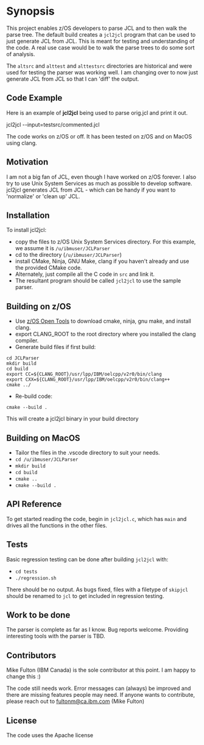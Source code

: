 # Synopsis

This project enables z/OS developers to parse JCL and to then walk the parse tree.
The default build creates a `jcl2jcl` program that can be used to just generate JCL from JCL.
This is meant for testing and understanding of the code. A real use case would be to walk the
parse trees to do some sort of analysis.

The `altsrc` and `alttest` and `alttestsrc` directories are historical and were used for testing
the parser was working well. I am changing over to now just generate JCL from JCL so that I can 'diff' 
the output.

## Code Example

Here is an example of **jcl2jcl** being used to parse orig.jcl and print it out.

jcl2jcl --input=testsrc/commented.jcl

The code works on z/OS or off. It has been tested on z/OS and on MacOS using clang.

## Motivation

I am not a big fan of JCL, even though I have worked on z/OS forever.
I also try to use Unix System Services as much as possible to develop software.
jcl2jcl generates JCL from JCL - which can be handy if you want to 'normalize' or 'clean up' JCL.

## Installation

To install jcl2jcl:

- copy the files to z/OS Unix System Services directory. For this example, we assume it is `/u/ibmuser/JCLParser`
- cd to the directory (`/u/ibmuser/JCLParser`)
- install CMake, Ninja, GNU Make, clang if you haven't already and use the provided CMake code. 
- Alternately, just compile all the C code in `src` and link it.
- The resultant program should be called `jcl2jcl` to use the sample parser.

## Building on z/OS

- Use [z/OS Open Tools](https://github.com/ZOSOpenTools) to download cmake, ninja, gnu make, and install clang. 
- export CLANG_ROOT to the root directory where you installed the clang compiler.
- Generate build files if first build:
```
cd JCLParser
mkdir build
cd build
export CC=${CLANG_ROOT}/usr/lpp/IBM/oelcpp/v2r0/bin/clang
export CXX=${CLANG_ROOT}/usr/lpp/IBM/oelcpp/v2r0/bin/clang++ 
cmake ../
```
- Re-build code:
```
cmake --build .
```

This will create a jcl2jcl binary in your build directory

## Building on MacOS

- Tailor the files in the .vscode directory to suit your needs.
- `cd /u/ibmuser/JCLParser`
- `mkdir build`
- `cd build`
- `cmake ..`
- `cmake --build .`

## API Reference

To get started reading the code, begin in `jcl2jcl.c`, which has `main` and drives all the functions in the other files.

## Tests

Basic regression testing can be done after building `jcl2jcl` with:
- `cd tests`
- `./regression.sh`

There should be no output. As bugs fixed, files with a filetype of `skipjcl` should be renamed to `jcl` to get included in regression testing.

## Work to be done

The parser is complete as far as I know. Bug reports welcome. 
Providing interesting tools with the parser is TBD. 

## Contributors

Mike Fulton (IBM Canada) is the sole contributor at this point. I am happy to change this :)

The code still needs work. Error messages can (always) be improved and there are missing features people may need.
If anyone wants to contribute, please reach out to <fultonm@ca.ibm.com> (Mike Fulton)

## License

The code uses the Apache license
